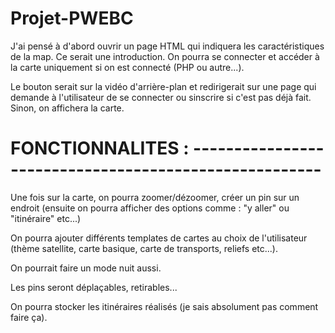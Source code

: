 # Projet-PWEBC

J'ai pensé à d'abord ouvrir un page HTML qui indiquera les caractéristiques de la map. Ce serait une introduction.
On pourra se connecter et accéder à la carte uniquement si on est connecté (PHP ou autre...).

Le bouton serait sur la vidéo d'arrière-plan et redirigerait sur une page qui demande à l'utilisateur de se connecter ou sinscrire si c'est pas déjà fait. Sinon, on affichera la carte.


# FONCTIONNALITES : ------------------------------------------------------

Une fois sur la carte, on pourra zoomer/dézoomer, créer un pin sur un endroit (ensuite on pourra afficher des options comme : "y aller" ou "itinéraire" etc...)

On pourra ajouter différents templates de cartes au choix de l'utilisateur (thème satellite, carte basique, carte de transports, reliefs etc...).

On pourrait faire un mode nuit aussi.

Les pins seront déplaçables, retirables...

On pourra stocker les itinéraires réalisés (je sais absolument pas comment faire ça).
